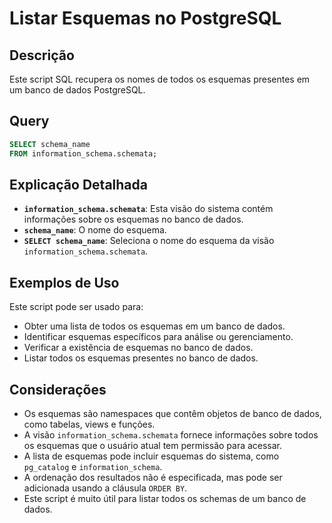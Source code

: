 # Listar Esquemas no PostgreSQL

## Descrição

Este script SQL recupera os nomes de todos os esquemas presentes em um banco de dados PostgreSQL.

## Query

```sql
SELECT schema_name
FROM information_schema.schemata;
```

## Explicação Detalhada

* **`information_schema.schemata`**: Esta visão do sistema contém informações sobre os esquemas no banco de dados.
* **`schema_name`**: O nome do esquema.
* **`SELECT schema_name`**: Seleciona o nome do esquema da visão `information_schema.schemata`.

## Exemplos de Uso

Este script pode ser usado para:

* Obter uma lista de todos os esquemas em um banco de dados.
* Identificar esquemas específicos para análise ou gerenciamento.
* Verificar a existência de esquemas no banco de dados.
* Listar todos os esquemas presentes no banco de dados.

## Considerações

* Os esquemas são namespaces que contêm objetos de banco de dados, como tabelas, views e funções.
* A visão `information_schema.schemata` fornece informações sobre todos os esquemas que o usuário atual tem permissão para acessar.
* A lista de esquemas pode incluir esquemas do sistema, como `pg_catalog` e `information_schema`.
* A ordenação dos resultados não é especificada, mas pode ser adicionada usando a cláusula `ORDER BY`.
* Este script é muito útil para listar todos os schemas de um banco de dados.
